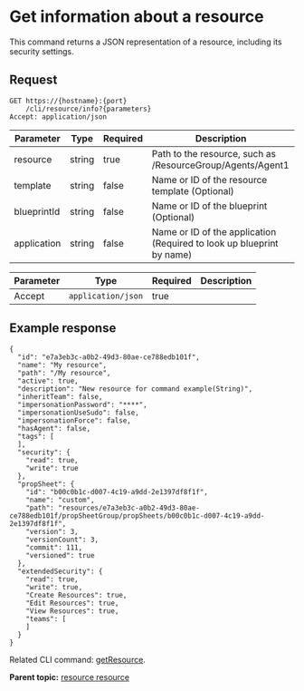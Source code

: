 # Get information about a resource

This command returns a JSON representation of a resource, including its security settings.

## Request

```
GET https://{hostname}:{port}
    /cli/resource/info?{parameters}
Accept: application/json

```

|Parameter|Type|Required|Description|
|---------|----|--------|-----------|
|resource|string|true|Path to the resource, such as /ResourceGroup/Agents/Agent1|
|template|string|false|Name or ID of the resource template \(Optional\)|
|blueprintId|string|false|Name or ID of the blueprint \(Optional\)|
|application|string|false|Name or ID of the application \(Required to look up blueprint by name\)|

|Parameter|Type|Required|Description|
|---------|----|--------|-----------|
|Accept|`application/json`|true| |

## Example response

```
{
  "id": "e7a3eb3c-a0b2-49d3-80ae-ce788edb101f",
  "name": "My resource",
  "path": "/My resource",
  "active": true,
  "description": "New resource for command example(String)",
  "inheritTeam": false,
  "impersonationPassword": "****",
  "impersonationUseSudo": false,
  "impersonationForce": false,
  "hasAgent": false,
  "tags": [
  ],
  "security": {
    "read": true,
    "write": true
  },
  "propSheet": {
    "id": "b00c0b1c-d007-4c19-a9dd-2e1397df8f1f",
    "name": "custom",
    "path": "resources/e7a3eb3c-a0b2-49d3-80ae-ce788edb101f/propSheetGroup/propSheets/b00c0b1c-d007-4c19-a9dd-2e1397df8f1f",
    "version": 3,
    "versionCount": 3,
    "commit": 111,
    "versioned": true
  },
  "extendedSecurity": {
    "read": true,
    "write": true,
    "Create Resources": true,
    "Edit Resources": true,
    "View Resources": true,
    "teams": [
    ]
  }
}
```

Related CLI command: [getResource](udclient_getresource.md).

**Parent topic:** [resource resource](../../com.udeploy.api.doc/topics/rest_cli_resource.md)

